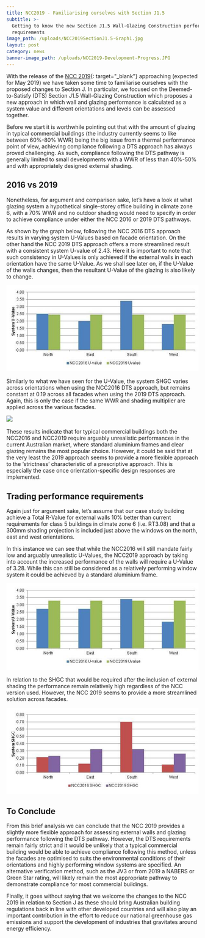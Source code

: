```yaml
---
title: NCC2019 - Familiarising ourselves with Section J1.5
subtitle: >-
  Getting to know the new Section J1.5 Wall-Glazing Construction performance
  requirements
image_path: /uploads/NCC2019SectionJ1.5-Graph1.jpg
layout: post
category: news
banner-image_path: /uploads/NCC2019-Development-Progress.JPG
---
```


With the release of the [NCC 2019](https://www.abcb.gov.au/Resources/Publications/NCC-2019-Public-Comment-Draft/NCC-2019-Volume-One){: target="_blank"} approaching (expected for May 2019) we have taken some time to familiarise ourselves with the proposed changes to Section J. In particular, we focused on the Deemed-to-Satisfy (DTS) Section J1.5 Wall-Glazing Construction which proposes a new approach in which wall and glazing performance is calculated as a system value and different orientations and levels can be assessed together.

Before we start it is worthwhile pointing out that with the amount of glazing in typical commercial buildings (the industry currently seems to like between 60%-80% WWR) being the big issue from a thermal performance point of view, achieving compliance following a DTS approach has always proved challenging. As such, compliance following the DTS pathway is generally limited to small developments with a WWR of less than 40%-50% and with appropriately designed external shading.

## **2016 vs 2019**

Nonetheless, for argument and comparison sake, let’s have a look at what glazing system a hypothetical single-storey office building in climate zone 6, with a 70% WWR and no outdoor shading would need to specify in order to achieve compliance under either the NCC 2016 or 2019 DTS pathways.

As shown by the graph below, following the NCC 2016 DTS approach results in varying system U-Values based on facade orientation. On the other hand the NCC 2019 DTS approach offers a more streamlined result with a consistent system U-value of 2.43. Here it is important to note that such consistency in U-Values is only achieved if the external walls in each orientation have the same U-Value. As we shall see later on, if the U-Value of the walls changes, then the resultant U-Value of the glazing is also likely to change.

![](/uploads/ncc2019sectionj1-5-graph1-2.jpg)

Similarly to what we have seen for the U-Value, the system SHGC varies across orientations when using the NCC2016 DTS approach, but remains constant at 0.19 across all facades when using the 2019 DTS approach. Again, this is only the case if the same WWR and shading multiplier are applied across the various facades.

![](blob:https://app.cloudcannon.com/4613af00-1386-4bd9-8093-bbc40489b729)

These results indicate that for typical commercial buildings both the NCC2016 and NCC2019 require arguably unrealistic performances in the current Australian market, where standard aluminium frames and clear glazing remains the most popular choice. However, it could be said that at the very least the 2019 approach seems to provide a more flexible approach to the ‘strictness’ characteristic of a prescriptive approach. This is especially the case once orientation-specific design responses are implemented.

## **Trading performance requirements**

Again just for argument sake, let’s assume that our case study building achieve a Total R-Value for external walls 10% better than current requirements for class 5 buildings in climate zone 6 (i.e. RT3.08) and that a 300mm shading projection is included just above the windows on the north, east and west orientations.

In this instance we can see that while the NCC2016 will still mandate fairly low and arguably unrealistic U-Values, the NCC2019 approach by taking into account the increased performance of the walls will require a U-Value of 3.28. While this can still be considered as a relatively performing window system it could be achieved by a standard aluminium frame.

![](/uploads/ncc2019sectionj1-5-graph3.jpg)

In relation to the SHGC that would be required after the inclusion of external shading the performance remain relatively high regardless of the NCC version used. However, the NCC 2019 seems to provide a more streamlined solution across facades.

![](/uploads/ncc2019sectionj1-5-graph4.jpg)

## To Conclude

From this brief analysis we can conclude that the NCC 2019 provides a slightly more flexible approach for assessing external walls and glazing performance following the DTS pathway. However, the DTS requirements remain fairly strict and it would be unlikely that a typical commercial building would be able to achieve compliance following this method, unless the facades are optimised to suits the environmental conditions of their orientations and highly performing window systems are specified. An alternative verification method, such as the JV3 or from 2019 a NABERS or Green Star rating, will likely remain the most appropriate pathway to demonstrate compliance for most commercial buildings.

Finally, it goes without saying that we welcome the changes to the NCC 2019 in relation to Section J as these should bring Australian building regulations back in line with other developed countries and will also play an important contribution in the effort to reduce our national greenhouse gas emissions and support the development of industries that gravitates around energy efficiency.